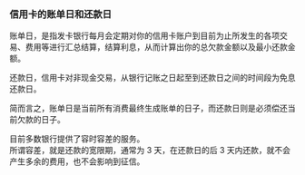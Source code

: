 
### 信用卡的账单日和还款日
账单日，是指发卡银行每月会定期对你的信用卡账户到目前为止所发生的各项交易、费用等进行汇总结算，结算利息，从而计算出你的总欠款金额以及最小还款金额。  

还款日，信用卡对非现金交易，从银行记账之日起至到还款日之间的时间段为免息还款日。  

简而言之，账单日是当前所有消费最终生成账单的日子，而还款日则是必须偿还当前欠款的日子。  

目前多数银行提供了容时容差的服务。  
所谓容差，就是还款的宽限期，通常为 3 天，在还款日的后 3 天内还款，就不会产生多余的费用，也不会影响到征信。  
